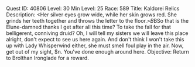 Quest ID: 40806
Level: 30
Min Level: 25
Race: 589
Title: Kaldorei Relics
Description: <Her silver eyes grow wide, while her skin grows red. She grinds her teeth together and throws the letter to the floor.>$B$BSo that is the Elune-damned thanks I get after all this time? To take the fall for that belligerent, conniving druid? Oh, I will tell my sisters we will leave this place alright, don't expect to see us here again. And don't think I won't take this up with Lady Whisperwind either, she must smell foul play in the air. Now, get out of my sight, $n. You've done enough around here.
Objective: Return to Brolthan Ironglade for a reward.
